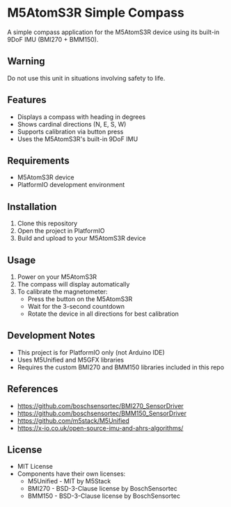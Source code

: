 # M5AtomS3R Simple Compass

A simple compass application for the M5AtomS3R device using its built-in 9DoF IMU (BMI270 + BMM150).

## Warning
Do not use this unit in situations involving safety to life.

## Features
- Displays a compass with heading in degrees
- Shows cardinal directions (N, E, S, W)
- Supports calibration via button press
- Uses the M5AtomS3R's built-in 9DoF IMU

## Requirements
- M5AtomS3R device
- PlatformIO development environment

## Installation
1. Clone this repository
2. Open the project in PlatformIO
3. Build and upload to your M5AtomS3R device

## Usage
1. Power on your M5AtomS3R
2. The compass will display automatically
3. To calibrate the magnetometer:
   - Press the button on the M5AtomS3R
   - Wait for the 3-second countdown
   - Rotate the device in all directions for best calibration

## Development Notes
- This project is for PlatformIO only (not Arduino IDE)
- Uses M5Unified and M5GFX libraries
- Requires the custom BMI270 and BMM150 libraries included in this repo

## References
- https://github.com/boschsensortec/BMI270_SensorDriver
- https://github.com/boschsensortec/BMM150_SensorDriver
- https://github.com/m5stack/M5Unified
- https://x-io.co.uk/open-source-imu-and-ahrs-algorithms/

## License
- MIT License
- Components have their own licenses:
  - M5Unified - MIT by M5Stack
  - BMI270 - BSD-3-Clause license by BoschSensortec
  - BMM150 - BSD-3-Clause license by BoschSensortec